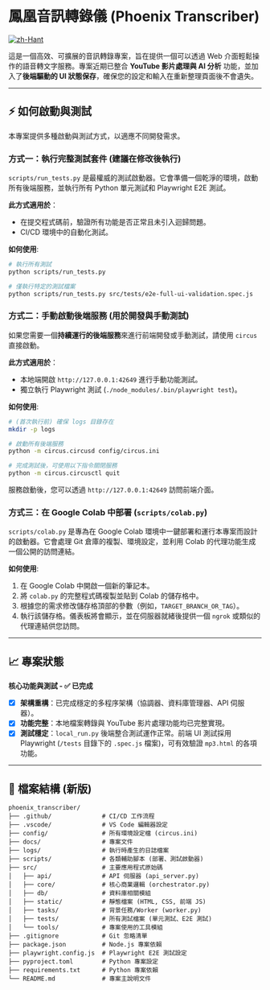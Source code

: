 # 鳳凰音訊轉錄儀 (Phoenix Transcriber)

[![zh-Hant](https://img.shields.io/badge/language-繁體中文-blue.svg)](README.md)

這是一個高效、可擴展的音訊轉錄專案，旨在提供一個可以透過 Web 介面輕鬆操作的語音轉文字服務。專案近期已整合 **YouTube 影片處理與 AI 分析** 功能，並加入了**後端驅動的 UI 狀態保存**，確保您的設定和輸入在重新整理頁面後不會遺失。

---

## ⚡️ 如何啟動與測試

本專案提供多種啟動與測試方式，以適應不同開發需求。

### 方式一：執行完整測試套件 (建議在修改後執行)

`scripts/run_tests.py` 是最權威的測試啟動器。它會準備一個乾淨的環境，啟動所有後端服務，並執行所有 Python 單元測試和 Playwright E2E 測試。

**此方式適用於**：
*   在提交程式碼前，驗證所有功能是否正常且未引入迴歸問題。
*   CI/CD 環境中的自動化測試。

**如何使用**:
```bash
# 執行所有測試
python scripts/run_tests.py

# 僅執行特定的測試檔案
python scripts/run_tests.py src/tests/e2e-full-ui-validation.spec.js
```

### 方式二：手動啟動後端服務 (用於開發與手動測試)

如果您需要一個**持續運行的後端服務**來進行前端開發或手動測試，請使用 `circus` 直接啟動。

**此方式適用於**：
*   本地端開啟 `http://127.0.0.1:42649` 進行手動功能測試。
*   獨立執行 Playwright 測試 (`./node_modules/.bin/playwright test`)。

**如何使用**:
```bash
# (首次執行前) 確保 logs 目錄存在
mkdir -p logs

# 啟動所有後端服務
python -m circus.circusd config/circus.ini

# 完成測試後，可使用以下指令關閉服務
python -m circus.circusctl quit
```
服務啟動後，您可以透過 `http://127.0.0.1:42649` 訪問前端介面。

### 方式三：在 Google Colab 中部署 (`scripts/colab.py`)

`scripts/colab.py` 是專為在 Google Colab 環境中一鍵部署和運行本專案而設計的啟動器。它會處理 Git 倉庫的複製、環境設定，並利用 Colab 的代理功能生成一個公開的訪問連結。

**如何使用**:
1.  在 Google Colab 中開啟一個新的筆記本。
2.  將 `colab.py` 的完整程式碼複製並貼到 Colab 的儲存格中。
3.  根據您的需求修改儲存格頂部的參數（例如，`TARGET_BRANCH_OR_TAG`）。
4.  執行該儲存格。儀表板將會顯示，並在伺服器就緒後提供一個 `ngrok` 或類似的代理連結供您訪問。

---

## 📈 專案狀態

**核心功能與測試 - ✅ 已完成**

*   [x] **架構重構**：已完成穩定的多程序架構（協調器、資料庫管理器、API 伺服器）。
*   [x] **功能完整**：本地檔案轉錄與 YouTube 影片處理功能均已完整實現。
*   [x] **測試穩定**：`local_run.py` 後端整合測試運作正常。前端 UI 測試採用 Playwright (`/tests` 目錄下的 `.spec.js` 檔案)，可有效驗證 `mp3.html` 的各項功能。

---
## 📁 檔案結構 (新版)

```
phoenix_transcriber/
├── .github/              # CI/CD 工作流程
├── .vscode/              # VS Code 編輯器設定
├── config/               # 所有環境設定檔 (circus.ini)
├── docs/                 # 專案文件
├── logs/                 # 執行時產生的日誌檔案
├── scripts/              # 各類輔助腳本 (部署、測試啟動器)
├── src/                  # 主要應用程式原始碼
│   ├── api/              # API 伺服器 (api_server.py)
│   ├── core/             # 核心商業邏輯 (orchestrator.py)
│   ├── db/               # 資料庫相關模組
│   ├── static/           # 靜態檔案 (HTML, CSS, 前端 JS)
│   ├── tasks/            # 背景任務/Worker (worker.py)
│   ├── tests/            # 所有測試檔案 (單元測試、E2E 測試)
│   └── tools/            # 專案使用的工具模組
├── .gitignore            # Git 忽略清單
├── package.json          # Node.js 專案依賴
├── playwright.config.js  # Playwright E2E 測試設定
├── pyproject.toml        # Python 專案設定
├── requirements.txt      # Python 專案依賴
└── README.md             # 專案主說明文件
```
